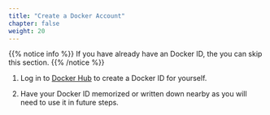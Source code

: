 ```yaml
---
title: "Create a Docker Account"
chapter: false
weight: 20
---
```

{{% notice info %}}
 If you have already have an Docker ID, the you can skip this section.
{{% /notice %}}

1. Log in to [Docker Hub](https://hub.docker.com?utm_source=docker&utm_medium=webinar&utm_campaign=snyk-kubecon-21-pmckee) to create a Docker ID for yourself. 

2. Have your Docker ID memorized or written down nearby as you will need to use it in future steps.